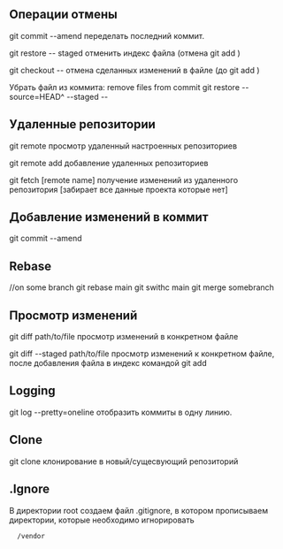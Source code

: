 ## Операции отмены

git commit --amend 		 	переделать последний коммит.

git restore -- staged <file> 		отменить индекс файла (отмена git add <file>)

git checkout -- <file> 			отмена сделанных изменений в файле (до git add <file>)
  
Убрать файл из коммита: remove files from commit
git restore --source=HEAD^ --staged  -- <file>

## Удаленные репозитории

git remote 				просмотр удаленный настроенных репозиториев

git remote add <shortname> <url> 	добавление удаленных репозиториев

git fetch [remote name]			получение изменений из удаленного репозитория [забирает все данные проекта которые нет]
  
  
## Добавление изменений в коммит

git commit --amend
  
## Rebase
  //on some branch
git rebase main
git swithc main
git merge somebranch

## Просмотр изменений
  
git diff path/to/file просмотр изменений в конкретном файле

git diff --staged path/to/file просмотр изменений к конкретном файле, после добавления файла в индекс командой git add
  
## Logging

git log --pretty=oneline отобразить коммиты в одну линию.
  
## Clone

git clone <url> <folder name> клонирование в новый/сущесвующий репозиторий
  
## .Ignore
В директории root создаем файл .gitignore, в котором прописываем директории, которые необходимо игнорировать
```
  /vendor
```

